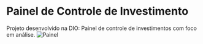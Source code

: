 # Painel de Controle de Investimento
Projeto desenvolvido na DIO: Painel de controle de investimentos com foco em análise. 
![Painel](Painel.png)

